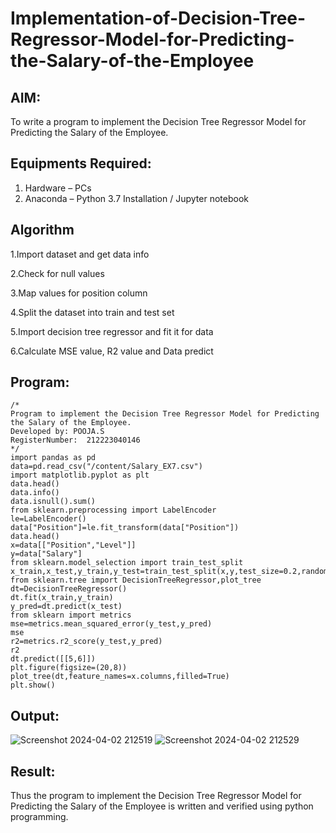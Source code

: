 # Implementation-of-Decision-Tree-Regressor-Model-for-Predicting-the-Salary-of-the-Employee

## AIM:
To write a program to implement the Decision Tree Regressor Model for Predicting the Salary of the Employee.

## Equipments Required:
1. Hardware – PCs
2. Anaconda – Python 3.7 Installation / Jupyter notebook

## Algorithm

1.Import dataset and get data info

2.Check for null values

3.Map values for position column

4.Split the dataset into train and test set

5.Import decision tree regressor and fit it for data

6.Calculate MSE value, R2 value and Data predict


## Program:
```
/*
Program to implement the Decision Tree Regressor Model for Predicting the Salary of the Employee.
Developed by: POOJA.S
RegisterNumber:  212223040146
*/
import pandas as pd
data=pd.read_csv("/content/Salary_EX7.csv")
import matplotlib.pyplot as plt
data.head()
data.info()
data.isnull().sum()
from sklearn.preprocessing import LabelEncoder
le=LabelEncoder()
data["Position"]=le.fit_transform(data["Position"])
data.head()
x=data[["Position","Level"]]
y=data["Salary"]
from sklearn.model_selection import train_test_split
x_train,x_test,y_train,y_test=train_test_split(x,y,test_size=0.2,random_state=2)
from sklearn.tree import DecisionTreeRegressor,plot_tree
dt=DecisionTreeRegressor()
dt.fit(x_train,y_train)
y_pred=dt.predict(x_test)
from sklearn import metrics
mse=metrics.mean_squared_error(y_test,y_pred)
mse
r2=metrics.r2_score(y_test,y_pred)
r2
dt.predict([[5,6]])
plt.figure(figsize=(20,8))
plot_tree(dt,feature_names=x.columns,filled=True)
plt.show()
```

## Output:
![Screenshot 2024-04-02 212519](https://github.com/Shubhavi17/Implementation-of-Decision-Tree-Regressor-Model-for-Predicting-the-Salary-of-the-Employee/assets/150005085/71b64cba-5706-479e-8ee4-a1cb92e8f774)
![Screenshot 2024-04-02 212529](https://github.com/Shubhavi17/Implementation-of-Decision-Tree-Regressor-Model-for-Predicting-the-Salary-of-the-Employee/assets/150005085/7d44f57b-e253-44e6-ab5c-3479aae9da64)



## Result:
Thus the program to implement the Decision Tree Regressor Model for Predicting the Salary of the Employee is written and verified using python programming.
